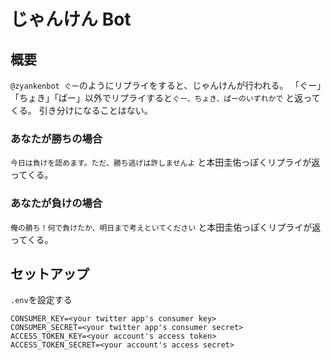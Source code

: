 # じゃんけん Bot

## 概要

`@zyankenbot ぐー`のようにリプライをすると、じゃんけんが行われる。
「ぐー」「ちょき」「ぱー」以外でリプライすると`ぐー、ちょき、ぱーのいずれかで` と返ってくる。
引き分けになることはない。

### あなたが勝ちの場合

`今日は負けを認めます。ただ、勝ち逃げは許しませんよ` と本田圭佑っぽくリプライが返ってくる。

### あなたが負けの場合

`俺の勝ち！何で負けたか、明日まで考えといてください` と本田圭佑っぽくリプライが返ってくる。

## セットアップ

`.env`を設定する

```
CONSUMER_KEY=<your twitter app's consumer key>
CONSUMER_SECRET=<your twitter app's consumer secret>
ACCESS_TOKEN_KEY=<your account's access token>
ACCESS_TOKEN_SECRET=<your account's access secret>
```
